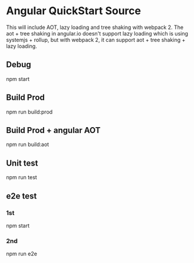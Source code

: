 # Angular QuickStart Source

This will include AOT, lazy loading and tree shaking with webpack 2.
The aot + tree shaking in angular.io doesn't support lazy loading which is using systemjs + rollup, but with webpack 2, it can support aot + tree shaking + lazy loading.

## Debug
npm start

## Build Prod
npm run build:prod

## Build Prod + angular AOT
npm run build:aot

## Unit test
npm run test

## e2e test
### 1st
npm start
### 2nd
npm run e2e
